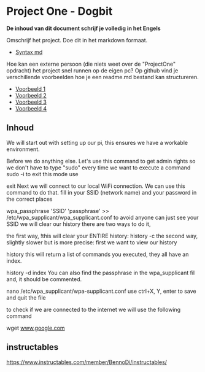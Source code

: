# Project One - Dogbit

**De inhoud van dit document schrijf je volledig in het Engels**

Omschrijf het project. Doe dit in het markdown formaat.
- [Syntax md](https://docs.github.com/en/get-started/writing-on-github/getting-started-with-writing-and-formatting-on-github/basic-writing-and-formatting-syntax)

Hoe kan een externe persoon (die niets weet over de "ProjectOne" opdracht) het project snel runnen op de eigen pc?
Op github vind je verschillende voorbeelden hoe je een readme.md bestand kan structureren.
- [Voorbeeld 1](https://github.com/othneildrew/Best-README-Template)
- [Voorbeeld 2](https://github.com/tsungtwu/flask-example/blob/master/README.md)
- [Voorbeeld 3](https://github.com/twbs/bootstrap/blob/main/README.md)
- [Voorbeeld 4](https://www.makeareadme.com/)

## Inhoud
We will start out with setting up our pi, this ensures we have a workable environment.

Before we do anything else. Let's use this command to get admin rights so we don't have to type "sudo" every time we want to execute a command
sudo -i
to exit this mode use

exit
Next we will connect to our local WiFi connection. We can use this command to do that.
fill in your SSID (network name) and your password in the correct places

wpa_passphrase 'SSID' 'passphrase' >> /etc/wpa_supplicant/wpa_supplicant.conf
to avoid anyone can just see your SSID we will clear our history there are two ways to do it,

the first way, !this will clear your ENTIRE history:
            history -c
the second way, slightly slower but is more precise:
first we want to view our history

  history
this will return a list of commands you executed, they all have an index.

  history -d index
You can also find the passphrase in the wpa_supplicant fil and, it should be commented.

nano /etc/wpa_supplicant/wpa-supplicant.conf
use ctrl+X, Y, enter to save and quit the file

to check if we are connected to the internet we will use the following command

wget www.google.com


## instructables
https://www.instructables.com/member/BennoDi/instructables/
